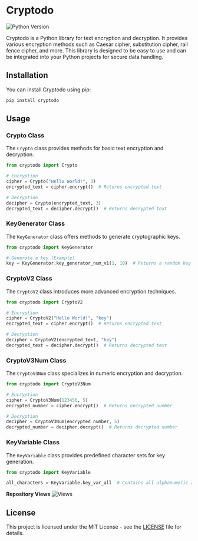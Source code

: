 # Cryptodo

![Python Version](https://img.shields.io/badge/python-3.9-blue.svg)

Cryptodo is a Python library for text encryption and decryption. It provides various encryption methods such as Caesar cipher, substitution cipher, rail fence cipher, and more. This library is designed to be easy to use and can be integrated into your Python projects for secure data handling.

## Installation

You can install Cryptodo using pip:

```bash
pip install cryptodo
```

## Usage

### Crypto Class

The `Crypto` class provides methods for basic text encryption and decryption.

```python
from cryptodo import Crypto

# Encryption
cipher = Crypto("Hello World!", 3)
encrypted_text = cipher.encrypt()  # Returns encrypted text

# Decryption
decipher = Crypto(encrypted_text, 3)
decrypted_text = decipher.decrypt()  # Returns decrypted text
```

### KeyGenerator Class

The `KeyGenerator` class offers methods to generate cryptographic keys.

```python
from cryptodo import KeyGenerator

# Generate a key (Example)
key = KeyGenerator.key_generator_num_v1(1, 10)  # Returns a random key
```

### CryptoV2 Class

The `CryptoV2` class introduces more advanced encryption techniques.

```python
from cryptodo import CryptoV2

# Encryption
cipher = CryptoV2("Hello World!", "key")
encrypted_text = cipher.encrypt()  # Returns encrypted text

# Decryption
decipher = CryptoV2(encrypted_text, "key")
decrypted_text = decipher.decrypt()  # Returns decrypted text
```

### CryptoV3Num Class

The `CryptoV3Num` class specializes in numeric encryption and decryption.

```python
from cryptodo import CryptoV3Num

# Encryption
cipher = CryptoV3Num(123456, 5)
encrypted_number = cipher.encrypt()  # Returns encrypted number

# Decryption
decipher = CryptoV3Num(encrypted_number, 5)
decrypted_number = decipher.decrypt()  # Returns decrypted number
```

### KeyVariable Class

The `KeyVariable` class provides predefined character sets for key generation.

```python
from cryptodo import KeyVariable

all_characters = KeyVariable.key_var_all  # Contains all alphanumeric and special characters
```

**Repository Views** ![Views](https://profile-counter.glitch.me/cryptodo/count.svg)

## License

This project is licensed under the MIT License - see the [LICENSE](LICENSE) file for details. 
